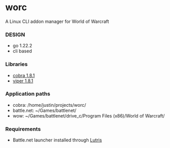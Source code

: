# worc

A Linux CLI addon manager for World of Warcraft

### DESIGN

* go 1.22.2
* cli based

### Libraries
* [cobra 1.8.1](https://github.com/spf13/cobra)
* [viper 1.8.1](https://github.com/spf13/viper)

### Application paths
* cobra: /home/justin/projects/worc/
* battle.net: ~/Games/battlenet/
* wow: ~/Games/battlenet/drive_c/Program Files (x86)/World of Warcraft/

### Requirements
* Battle.net launcher installed through [Lutris](https://lutris.net/)
